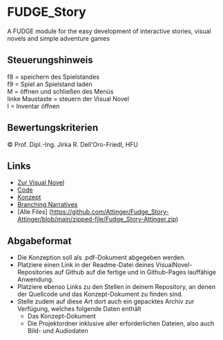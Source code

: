 # FUDGE_Story
A FUDGE module for the easy development of interactive stories, visual novels and simple adventure games

## Steuerungshinweis
f8 = speichern des Spielstandes <br/>
f9 = Spiel an Spielstand laden <br/>
M = öffnen und schließen des Menüs <br/>
linke Maustaste = steuern der Visual Novel <br/>
I = Inventar öffnen <br/>

## Bewertungskriterien
© Prof. Dipl.-Ing. Jirka R. Dell'Oro-Friedl, HFU

## Links
- [Zur Visual Novel](https://attinger.github.io/Fudge_Story-Attinger/)
- [Code](https://github.com/Attinger/Fudge_Story-Attinger/tree/main/Source)
- [Konzept](https://github.com/Attinger/Fudge_Story-Attinger/blob/main/concept/VN-Konzept.pdf)
- [Branching Narratives](https://github.com/Attinger/Fudge_Story-Attinger/blob/main/concept/vn-paths.pdf)
- [Alle Files] (https://github.com/Attinger/Fudge_Story-Attinger/blob/main/zipped-file/Fudge_Story-Attinger.zip)

##  Abgabeformat

* Die Konzeption soll als .pdf-Dokument abgegeben werden.
* Platziere einen Link in der Readme-Datei deines VisualNovel-Repositories auf Github auf die fertige und in Github-Pages lauffähige Anwendung.
* Platziere ebenso Links zu den Stellen in deinem Repository, an denen der Quellcode und das Konzept-Dokument zu finden sind.
* Stelle zudem auf diese Art dort auch ein gepacktes Archiv zur Verfügung, welches folgende Daten enthält
  * Das Konzept-Dokument 
  * Die Projektordner inklusive aller erforderlichen Dateien, also auch Bild- und Audiodaten
